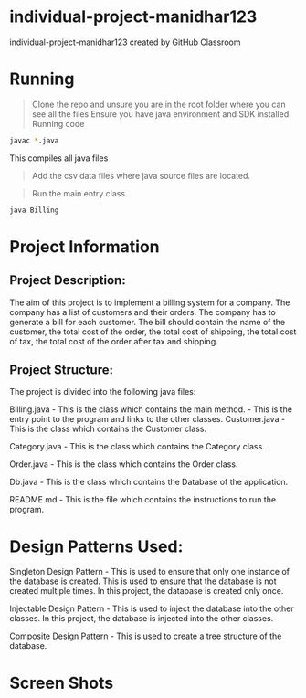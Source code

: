 # individual-project-manidhar123

individual-project-manidhar123 created by GitHub Classroom

# Running

> Clone the repo and unsure you are in the root folder where you can see all the files
> Ensure you have java environment and SDK installed.
> Running code

```sh
javac *.java

```

This compiles all java files

> Add the csv data files where java source files are located.

> Run the main entry class

```sh
java Billing

```

# Project Information

## Project Description:

The aim of this project is to implement a billing system for a company. The company has a list of customers and their orders. The company has to generate a bill for each customer. The bill should contain the name of the customer, the total cost of the order, the total cost of shipping, the total cost of tax, the total cost of the order after tax and shipping.

## Project Structure:

The project is divided into the following java files:

Billing.java - This is the class which contains the main method. - This is the entry point to the program and links to the other classes.
Customer.java - This is the class which contains the Customer class.

Category.java - This is the class which contains the Category class.

Order.java - This is the class which contains the Order class.

Db.java - This is the class which contains the Database of the application.

README.md - This is the file which contains the instructions to run the program.

# Design Patterns Used:

Singleton Design Pattern - This is used to ensure that only one instance of the database is created. This is used to ensure that the database is not created multiple times.
In this project, the database is created only once.

Injectable Design Pattern - This is used to inject the database into the other classes.
In this project, the database is injected into the other classes.

Composite Design Pattern - This is used to create a tree structure of the database.

# Screen Shots
